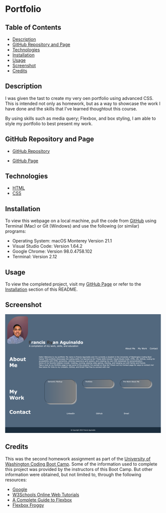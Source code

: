 # Portfolio

## Table of Contents

- [Description](#description)
- [GitHub Repository and Page](#GitHub-Repository-and-Page)
- [Technologies](#technologies)
- [Installation](#installation)
- [Usage](#usage)
- [Screenshot](#screenshot)
- [Credits](#credits)

## Description

I was given the tast to create my very oen portfolio using advanced CSS. This is intended not only as homework, but as a way to showcase the work I have done and the skills that I've learned thoughtout this course.

By using skills such as media query; Flexbox, and box styling, I am able to style my portfolio to best present my work.


## GitHub Repository and Page

- [GitHub Repository](https://github.com/nayrsicnarf/portfolio.git)

- [GitHub Page](https://nayrsicnarf.github.io/portfolio/)

## Technologies

- [HTML](https://www.w3schools.com/html/default.asp)
- [CSS](https://www.w3schools.com/css/default.asp)

## Installation

To view this webpage on a local machine, pull the code from [GitHub](https://github.com/nayrsicnarf/Semantic_Markup_HW1.git) using Terminal (Mac) or Git (Windows) and use the following (or similar) programs:

- Operating System: macOS Monterey Version 21.1
- Visual Studio Code: Version 1.64.2
- Google Chrome: Version 98.0.4758.102
- Terminal: Version 2.12

## Usage

To view the completed project, visit my [GitHub Page](https://github.com/nayrsicnarf/portfolio.git) or refer to the [Installation](#installation) section of this README.

## Screenshot

![Web-Page-Screenshot](./assets/images/Francis's-Portfolio.png)

## Credits

This was the second homework assignment as part of the [University of Washington Coding Boot Camp](https://bootcamp.uw.edu/coding/). Some of the information used to complete this project was provided by the instructors of this Boot Camp. But other information were obtained, but not limited to, through the following resources:

- [Google](https://www.google.com/)
- [W3Schools Online Web Tutorials](https://www.w3schools.com/)
- [A Complete Guide to Flexbox](https://css-tricks.com/snippets/css/a-guide-to-flexbox/)
- [Flexbox Froggy](https://flexboxfroggy.com/)